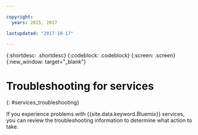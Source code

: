```yaml
---

copyright:
  years: 2015, 2017

lastupdated: "2017-10-17"  

---
```


{:shortdesc: .shortdesc}
{:codeblock: .codeblock}
{:screen: .screen}
{:new_window: target="_blank"}

# Troubleshooting for services
{: #services_troubleshooting}

If you experience problems with {{site.data.keyword.Bluemix}} services, you can review the troubleshooting information to determine what action to take.
